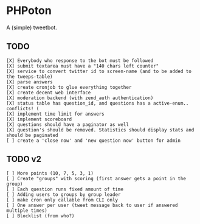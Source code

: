 PHPoton
=======
A (simple) tweetbot.


TODO
-----------
    [X] Everybody who response to the bot must be followed
    [X] submit textarea must have a "140 chars left counter"
    [X] service to convert twitter id to screen-name (and to be added to the tweeps-table)
    [X] parse answers
    [X] create cronjob to glue everything together
    [X] create decent web interface
    [X] moderation backend (with zend_auth authentication)
    [X] status table has question_id, and questions has a active-enum.. conflicts! (
    [X] implement time limit for answers
    [X] implement scoreboard
    [X] questions should have a paginator as well
    [X] question's should be removed. Statistics should display stats and should be paginated
    [ ] create a 'close now' and 'new question now' button for admin

TODO v2
------------
    [ ] More points (10, 7, 5, 3, 1)
    [ ] Create "groups" with scoring (first answer gets a point in the group)
    [ ] Each question runs fixed amount of time
    [ ] Adding users to groups by group leader
    [ ] make cron only callable from CLI only
    [ ] One answer per user (tweet message back to user if answered multiple times)
    [ ] Blocklist (from who?)
